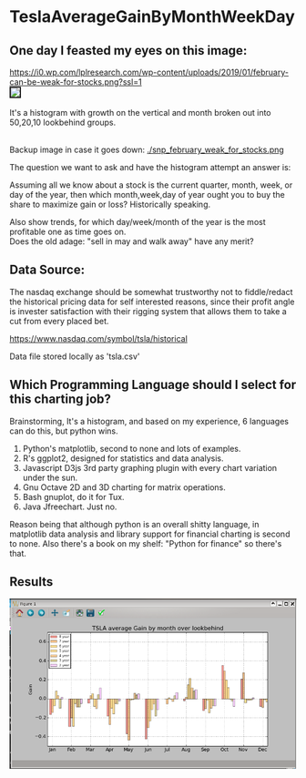 
# TeslaAverageGainByMonthWeekDay

## One day I feasted my eyes on this image:

<a href="https://i0.wp.com/lplresearch.com/wp-content/uploads/2019/01/february-can-be-weak-for-stocks.png?ssl=1">
https://i0.wp.com/lplresearch.com/wp-content/uploads/2019/01/february-can-be-weak-for-stocks.png?ssl=1</a><br>

<img border=2 src="https://i0.wp.com/lplresearch.com/wp-content/uploads/2019/01/february-can-be-weak-for-stocks.png?ssl=1" />

It's a histogram with growth on the vertical and month broken out into 50,20,10 lookbehind groups.<br>
<br>

Backup image in case it goes down: <a href="./snp_february_weak_for_stocks.png">./snp_february_weak_for_stocks.png</a><br>

The question we want to ask and have the histogram attempt an answer is: 

Assuming all we know about a stock is the current quarter, month, week, or day of the year, then which month,week,day of year ought you to buy the share to maximize gain or loss?  Historically speaking.

Also show trends, for which day/week/month of the year is the most profitable one as time goes on.  
Does the old adage: "sell in may and walk away" have any merit?


## Data Source:

The nasdaq exchange should be somewhat trustworthy not to fiddle/redact the historical pricing data 
for self interested reasons, since their profit angle is invester satisfaction with their rigging system
that allows them to take a cut from every placed bet.<br>

<a href="https://www.nasdaq.com/symbol/tsla/historical">https://www.nasdaq.com/symbol/tsla/historical</a><br>

Data file stored locally as 'tsla.csv'<br>

## Which Programming Language should I select for this charting job?

Brainstorming, It's a histogram, and based on my experience, 6 languages can do this, but python wins.

1.  Python's matplotlib, second to none and lots of examples.
2.  R's ggplot2, designed for statistics and data analysis.
3.  Javascript D3js 3rd party graphing plugin with every chart variation under the sun.
4.  Gnu Octave 2D and 3D charting for matrix operations.
5.  Bash gnuplot, do it for Tux.
6.  Java Jfreechart.  Just no.

Reason being that although python is an overall shitty language, in matplotlib data analysis
and library support for financial charting is second to none.  Also there's a book on my shelf: 
"Python for finance" so there's that.


## Results

![Alt text](./final.png?raw=true "so far so good")
